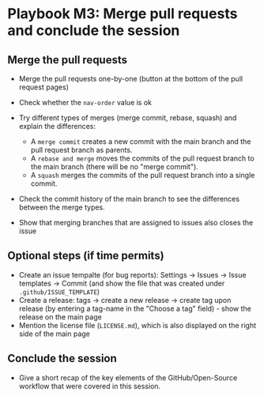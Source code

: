 # Playbook M3: Merge pull requests and conclude the session


## Merge the pull requests

- Merge the pull requests one-by-one (button at the bottom of the pull request pages)
- Check whether the `nav-order` value is ok
- Try different types of merges (merge commit, rebase, squash) and explain the differences:

    - A `merge commit` creates a new commit with the main branch and the pull request branch as parents.
    - A `rebase and merge` moves the commits of the pull request branch to the main branch (there will be no "merge commit").
    - A `squash` merges the commits of the pull request branch into a single commit.

- Check the commit history of the main branch to see the differences between the merge types.

- Show that merging branches that are assigned to issues also closes the issue

## Optional steps (if time permits)

- Create an issue tempalte (for bug reports): Settings -> Issues -> Issue templates -> Commit (and show the file that was created under `.github/ISSUE_TEMPLATE`)
- Create a release: tags -> create a new release -> create tag upon release (by entering a tag-name in the "Choose a tag" field) - show the release on the main page
- Mention the license file (`LICENSE.md`), which is also displayed on the right side of the main page

## Conclude the session

- Give a short recap of the key elements of the GitHub/Open-Source workflow that were covered in this session.

<!-- 
Merge the pull-requests and close the issues.
https://github.blog/2013-05-14-closing-issues-via-pull-requests/

- add a license badge
https://gist.github.com/lukas-h/2a5d00690736b4c3a7ba

https://github.com/orgs/community/discussions/5634
-->
